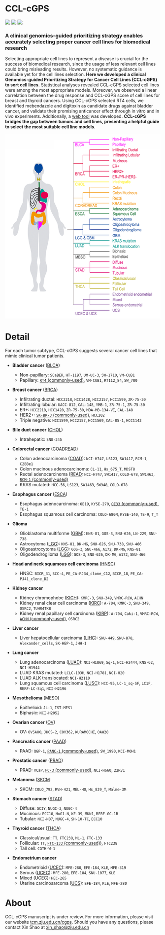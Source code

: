 # CCL-cGPS
<img src='https://img.shields.io/badge/7%2C101-tumor%20patients-brightgreen'> <img src='https://img.shields.io/badge/44-tumor%20subtypes-blue'> <img src='https://img.shields.io/badge/720-cell%20line-yellowgreen'>
### A clinical genomics-guided prioritizing strategy enables accurately selecting proper cancer cell lines for biomedical research

Selecting appropriate cell lines to represent a disease is crucial for the success of biomedical research, since the usage of less relevant cell lines could bring misleading results. However, no systematic guidance is available yet for the cell lines selection. __Here we developed a clinical Genomics-guided Prioritizing Strategy for Cancer Cell Lines (CCL-cGPS) to sort cell lines.__ Statistical analyses revealed CCL-cGPS selected cell lines were among the most appropriate models. Moreover, we observed a linear correlation between the drug response and CCL-cGPS score of cell lines for breast and thyroid cancers. Using CCL-cGPS selected RT4 cells, we identified mebendazole and digitoxin as candidate drugs against bladder cancer, and validate their promising anticancer effect through in vitro and in vivo experiments. Additionally, a [web tool](http:/tcm.zju.edu.cn/cgps) was developed. __CCL-cGPS bridges the gap between tumors and cell lines, presenting a helpful guide to select the most suitable cell line models.__

<img src='https://github.com/ZJUFanLab/CCL-cGPS/blob/master/img/tumor.png' width = "600" height = "600"> 

# Detail
For each tumor subtype, CCL-cGPS suggests several cancer cell lines that mimic clinical tumor patients.

- __Bladder cancer__ ([BLCA](https://github.com/ZJUFanLab/CCL-cGPS/wiki/The-Cancer-Genome-Atlas-(TCGA)))
  - Non-papillary: `SCaBER`, `HT-1197`, `UM-UC-3`, `SW-1710`, `VM-CUB1`
  - Papillary: [`RT4` (commonly-used)](https://github.com/ZJUFanLab/CCL-cGPS/wiki/Commonly-used-cancer-cell-line), `VM-CUB1`, `RT112_84`, `SW_780`

- __Breast cancer__ ([BRCA](https://github.com/ZJUFanLab/CCL-cGPS/wiki/The-Cancer-Genome-Atlas-(TCGA)))
  - Infiltrating ductal: `HCC2218`, `HCC1428`, `HCC2157`, `HCC1599`, `ZR-75-30`
  - Infiltrating lobular: `UACC-812`, `CAL-148`, `YMB-1`, `ZR-75-1`, `ZR-75-30`
  - ER+: `HCC2218`, `HCC1428`, `ZR-75-30`, `MDA-MB-134-VI`, `CAL-148`
  - HER2+: [`SK-BR-3` (commonly-used)](https://github.com/ZJUFanLab/CCL-cGPS/wiki/Commonly-used-cancer-cell-line), `HCC202`
  - Triple negative: `HCC1599`, `HCC2157`, `HCC1569`, `CAL-85-1`, `HCC1143`

- __Bile duct cancer__ ([CHOL](https://github.com/ZJUFanLab/CCL-cGPS/wiki/The-Cancer-Genome-Atlas-(TCGA)))
  - Intrahepatic: `SNU-245`

- __Colorectal cancer__ ([COADREAD](https://github.com/ZJUFanLab/CCL-cGPS/wiki/The-Cancer-Genome-Atlas-(TCGA)))
  - Colon adenocarcinoma ([COAD](https://github.com/ZJUFanLab/CCL-cGPS/wiki/The-Cancer-Genome-Atlas-(TCGA))): `NCI-H747`, `LS123`, `SW1417`, `RCM-1`, `C2BBe1`
  - Colon mucinous adenocarcinoma: `CL-11`, `Hs_675_T`, `MDST8`
  - Rectal adenocarcinoma ([READ](https://github.com/ZJUFanLab/CCL-cGPS/wiki/The-Cancer-Genome-Atlas-(TCGA)): `NCI-H747`, `SW1417`, `COLO-678`, `SW1463`, [`RCM-1` (commonly-used)](https://github.com/ZJUFanLab/CCL-cGPS/wiki/Commonly-used-cancer-cell-line)
  - KRAS mutated: `HCC-56`, `LS123`, `SW1463`, `SW948`, `COLO-678`

- __Esophagus cancer__ ([ESCA](https://github.com/ZJUFanLab/CCL-cGPS/wiki/The-Cancer-Genome-Atlas-(TCGA)))
  - Esophagus adenocarcinoma: `OE19`, `KYSE-270`, [`OE33` (commonly-used)](https://github.com/ZJUFanLab/CCL-cGPS/wiki/Commonly-used-cancer-cell-line), `TE-1`
  - Esophagus squamous cell carcinoma: `COLO-680N`, `KYSE-140`, `TE-9`, `T_T`

- __Glioma__
  - Glioblastoma multiforme ([GBM](https://github.com/ZJUFanLab/CCL-cGPS/wiki/The-Cancer-Genome-Atlas-(TCGA))): `KNS-81`, `GOS-3`, `SNU-626`, `LN-229`, `SNU-738`
  - Astrocytoma ([LGG](https://github.com/ZJUFanLab/CCL-cGPS/wiki/The-Cancer-Genome-Atlas-(TCGA))): `KNS-81`, `DK-MG`, `SNU-626`, `SNU-738`, `SNU-466`
  - Oligoastrocytoma ([LGG](https://github.com/ZJUFanLab/CCL-cGPS/wiki/The-Cancer-Genome-Atlas-(TCGA))): `GOS-3`, `SNU-466`, `A172`, `DK-MG`, `KNS-81`
  - Oligodendroglioma ([LGG](https://github.com/ZJUFanLab/CCL-cGPS/wiki/The-Cancer-Genome-Atlas-(TCGA))): `GOS-3`, `SNU-626`, `DK-MG`, `A172`, `SNU-466`

- __Head and neck squamous cell carcinoma__ ([HNSC](https://github.com/ZJUFanLab/CCL-cGPS/wiki/The-Cancer-Genome-Atlas-(TCGA)))
  - HNSC: `BICR_31`, `SCC-4`, `PE_CA-PJ34_clone_C12`, `BICR_18`, `PE_CA-PJ41_clone_D2`

- __Kidney cancer__
  - Kidney chromophobe ([KICH](https://github.com/ZJUFanLab/CCL-cGPS/wiki/The-Cancer-Genome-Atlas-(TCGA))): `KMRC-3`, `SNU-349`, `VMRC-RCW`, `ACHN`
  - Kidney renal clear cell carcinoma ([KIRC](https://github.com/ZJUFanLab/CCL-cGPS/wiki/The-Cancer-Genome-Atlas-(TCGA))): `A-704`, `KMRC-3`, `SNU-349`, `OSRC2`, `TUHR4TKB`
  - Kidney renal papillary cell carcinoma ([KIRP](https://github.com/ZJUFanLab/CCL-cGPS/wiki/The-Cancer-Genome-Atlas-(TCGA))): `A-704`, `Caki-1`, `VMRC-RCW`, [`ACHN` (commonly-used)](https://github.com/ZJUFanLab/CCL-cGPS/wiki/Commonly-used-cancer-cell-line), `OSRC2`

- __Liver cancer__
  - Liver hepatocellular carcinoma ([LIHC](https://github.com/ZJUFanLab/CCL-cGPS/wiki/The-Cancer-Genome-Atlas-(TCGA))): `SNU-449`, `SNU-878`, `Alexander_cells`, `SK-HEP-1`, `JHH-1`

- __Lung cancer__
  - Lung adenocarcinoma ([LUAD](https://github.com/ZJUFanLab/CCL-cGPS/wiki/The-Cancer-Genome-Atlas-(TCGA))): `NCI-H1869`, `Sq-1`, `NCI-H2444`, `KNS-62`, `NCI-H1944`
  - LUAD KRAS mutated: `LCLC-103H`, `NCI-H1781`, `NCI-H20`
  - LUAD ALK translocated: `NCI-H2110`
  - Lung squamous cell carcinoma ([LUSC](https://github.com/ZJUFanLab/CCL-cGPS/wiki/The-Cancer-Genome-Atlas-(TCGA))): `HCC-95`, `LC-1_sq-SF`, `LC1F`, `RERF-LC-Sq1`, `NCI-H2196`

- __Mesothelioma__ ([MESO](https://github.com/ZJUFanLab/CCL-cGPS/wiki/The-Cancer-Genome-Atlas-(TCGA)))
  - Epithelioid: `JL-1`, `IST-MES1`
  - Biphasic: `NCI-H2052`

- __Ovarian cancer__ ([OV](https://github.com/ZJUFanLab/CCL-cGPS/wiki/The-Cancer-Genome-Atlas-(TCGA)))
  - OV: `OVSAHO`, `JHOS-2`, `COV362`, `KURAMOCHI`, `OAW28`

- __Pancreatic cancer__ ([PAAD](https://github.com/ZJUFanLab/CCL-cGPS/wiki/The-Cancer-Genome-Atlas-(TCGA)))
  - PAAD: `QGP-1`, [`PANC-1` (commonly-used)](https://github.com/ZJUFanLab/CCL-cGPS/wiki/Commonly-used-cancer-cell-line), `SW_1990`, `KCI-MOH1`

- __Prostatic cancer__ ([PRAD](https://github.com/ZJUFanLab/CCL-cGPS/wiki/The-Cancer-Genome-Atlas-(TCGA)))
  - PRAD: `VCaP`, [`PC-3` (commonly-used)](https://github.com/ZJUFanLab/CCL-cGPS/wiki/Commonly-used-cancer-cell-line), `NCI-H660`, `22Rv1`

- __Melanoma__ ([SKCM](https://github.com/ZJUFanLab/CCL-cGPS/wiki/The-Cancer-Genome-Atlas-(TCGA))
  - SKCM: `COLO_792`, `RVH-421`, `MEL-HO`, `Hs_839_T`, `Malme-3M`

- __Stomach cancer__ ([STAD](https://github.com/ZJUFanLab/CCL-cGPS/wiki/The-Cancer-Genome-Atlas-(TCGA)))
  - Diffuse: `GCIY`, `NUGC-3`, `NUGC-4`
  - Mucinous: `ECC10`, `HuG1-N`, `KE-39`, `MKN1`, `RERF-GC-1B`
  - Tubular: `NCI-N87`, `NUGC-4`, `SH-10-TC`, `ECC10`

- __Thyroid cancer__ ([THCA](https://github.com/ZJUFanLab/CCL-cGPS/wiki/The-Cancer-Genome-Atlas-(TCGA)))
  - Classical/usual: `TT`, `FTC238`, `ML-1`, `FTC-133`
  - Follicular: `TT`, [`FTC-133` (commonly-used))](https://github.com/ZJUFanLab/CCL-cGPS/wiki/Commonly-used-cancer-cell-line), `FTC238`
  - Tall cell: `CGTH-W-1`

- __Endometrium cancer__
  - Endometrioid ([UCEC](https://github.com/ZJUFanLab/CCL-cGPS/wiki/The-Cancer-Genome-Atlas-(TCGA))): `MFE-280`, `EFE-184`, `KLE`, `MFE-319`
  - Serous ([UCEC](https://github.com/ZJUFanLab/CCL-cGPS/wiki/The-Cancer-Genome-Atlas-(TCGA))): `MFE-280`, `EFE-184`, `SNU-1077`, `KLE`
  - Mixed ([UCEC](https://github.com/ZJUFanLab/CCL-cGPS/wiki/The-Cancer-Genome-Atlas-(TCGA))): `HEC-265`
  - Uterine carcinosarcoma ([UCS](https://github.com/ZJUFanLab/CCL-cGPS/wiki/The-Cancer-Genome-Atlas-(TCGA))): `EFE-184`, `KLE`, `MFE-280`

# About

CCL-cGPS manuscript is under review. For more information, please visit our website [tcm.zju.edu.cn/cgps](http://tcm.zju.edu.cn/cgps/). Should you have any questions, please contact Xin Shao at xin_shao@zju.edu.cn




